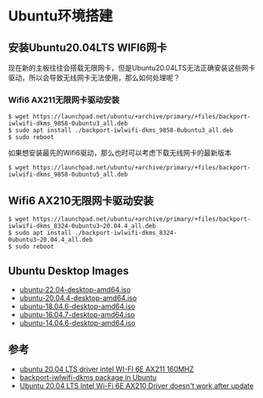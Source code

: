 # Ubuntu环境搭建

## 安装Ubuntu20.04LTS WIFI6网卡

现在新的主板往往会搭载无限网卡，但是Ubuntu20.04LTS无法正确安装这些网卡驱动，所以会导致无线网卡无法使用，那么如何处理呢？

### Wifi6 AX211无限网卡驱动安装

```
$ wget https://launchpad.net/ubuntu/+archive/primary/+files/backport-iwlwifi-dkms_9858-0ubuntu3_all.deb
$ sudo apt install ./backport-iwlwifi-dkms_9858-0ubuntu3_all.deb
$ sudo reboot
```

如果想安装最先的Wifi6驱动，那么也时可以考虑下载无线网卡的最新版本

```
$ wget https://launchpad.net/ubuntu/+archive/primary/+files/backport-iwlwifi-dkms_9858-0ubuntu5_all.deb
```

## Wifi6 AX210无限网卡驱动安装

```
$ wget https://launchpad.net/ubuntu/+archive/primary/+files/backport-iwlwifi-dkms_8324-0ubuntu3~20.04.4_all.deb
$ sudo apt install ./backport-iwlwifi-dkms_8324-0ubuntu3~20.04.4_all.deb
$ sudo reboot
```

## Ubuntu Desktop Images

- [ubuntu-22.04-desktop-amd64.iso](https://releases.ubuntu.com/22.04/ubuntu-22.04-desktop-amd64.iso)
- [ubuntu-20.04.4-desktop-amd64.iso](https://releases.ubuntu.com/20.04/ubuntu-20.04.4-desktop-amd64.iso)
- [ubuntu-18.04.6-desktop-amd64.iso](https://releases.ubuntu.com/18.04/ubuntu-18.04.6-desktop-amd64.iso)
- [ubuntu-16.04.7-desktop-amd64.iso](https://releases.ubuntu.com/16.04/ubuntu-16.04.7-desktop-amd64.iso)
- [ubuntu-14.04.6-desktop-amd64.iso](https://releases.ubuntu.com/14.04/ubuntu-14.04.6-desktop-amd64.iso)



## 参考

* [ubuntu 20.04 LTS driver intel WI-FI 6E AX211 160MHZ](https://askubuntu.com/questions/1398392/ubuntu-20-04-lts-driver-intel-wi-fi-6e-ax211-160mhz)
* [backport-iwlwifi-dkms package in Ubuntu](https://launchpad.net/ubuntu/+source/backport-iwlwifi-dkms)
* [Ubuntu 20.04 LTS Intel Wi-Fi 6E AX210 Driver doesn't work after update](https://askubuntu.com/questions/1400376/ubuntu-20-04-lts-intel-wi-fi-6e-ax210-driver-doesnt-work-after-update)